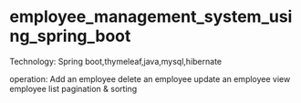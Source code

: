 # employee_management_system_using_spring_boot

Technology:
Spring boot,thymeleaf,java,mysql,hibernate

operation:
Add an employee
delete an employee
update an employee
view employee list
pagination & sorting

